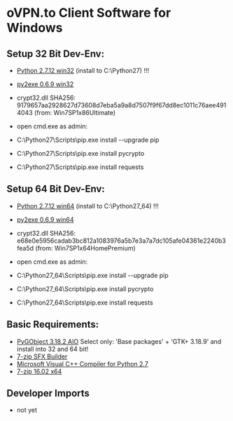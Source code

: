 
# oVPN.to Client Software for Windows

## Setup 32 Bit Dev-Env:
+ [Python 2.7.12 win32](https://www.python.org/ftp/python/2.7.12/python-2.7.12.msi) (install to C:\Python27) !!!
+ [py2exe 0.6.9 win32](http://sourceforge.net/projects/py2exe/files/py2exe/0.6.9/py2exe-0.6.9.win32-py2.7.exe/download)
+ crypt32.dll SHA256: 9179657aa2928627d73608d7eba5a9a8d7507f9f67dd8ec1011c76aee4914043 (from: Win7SP1x86Ultimate)

+ open cmd.exe as admin:
+ C:\Python27\Scripts\pip.exe install --upgrade pip
+ C:\Python27\Scripts\pip.exe install pycrypto
+ C:\Python27\Scripts\pip.exe install requests



## Setup 64 Bit Dev-Env:
+ [Python 2.7.12 win64](https://www.python.org/ftp/python/2.7.12/python-2.7.12.amd64.msi) (install to C:\Python27_64) !!!
+ [py2exe 0.6.9 win64](http://sourceforge.net/projects/py2exe/files/py2exe/0.6.9/py2exe-0.6.9.win64-py2.7.amd64.exe/download)
+ crypt32.dll SHA256: e68e0e5956cadab3bc812a1083976a5b7e3a7a7dc105afe04361e2240b3fea5d  (from: Win7SP1x64HomePremium)

+ open cmd.exe as admin:
+ C:\Python27_64\Scripts\pip.exe install --upgrade pip
+ C:\Python27_64\Scripts\pip.exe install pycrypto
+ C:\Python27_64\Scripts\pip.exe install requests



## Basic Requirements:
+ [PyGObject 3.18.2 AIO](https://sourceforge.net/projects/pygobjectwin32/files/pygi-aio-3.18.2_rev7-setup.exe/download) Select only: 'Base packages' + 'GTK+ 3.18.9' and install into 32 and 64 bit!
+ [7-zip SFX Builder](http://sourceforge.net/projects/s-zipsfxbuilder/)
+ [Microsoft Visual C++ Compiler for Python 2.7](http://www.microsoft.com/en-us/download/details.aspx?id=44266)
+ [7-zip 16.02 x64](http://7-zip.org/a/7z1602-x64.exe)

## Developer Imports
+ not yet


